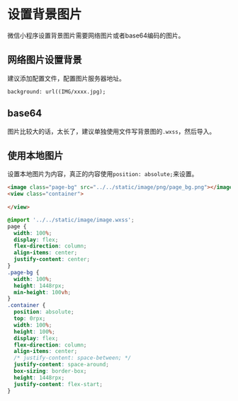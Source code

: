 <!--
 * @Descripttion: 
 * @version: 
 * @Author: sueRimn
 * @Date: 2020-09-07 15:04:56
 * @LastEditors: sueRimn
 * @LastEditTime: 2020-09-07 15:13:35
-->
# 设置背景图片

微信小程序设置背景图片需要网络图片或者base64编码的图片。

## 网络图片设置背景

建议添加配置文件，配置图片服务器地址。
```wxss
background: url((IMG/xxxx.jpg);
```
## base64

图片比较大的话，太长了，建议单独使用文件写背景图的`.wxss`，然后导入。

## 使用本地图片

设置本地图片为内容，真正的内容使用`position: absolute;`来设置。

```html
<image class="page-bg" src="../../static/image/png/page_bg.png"></image>
<view class="container">
    
</view>
```
```css
@import '../../static/image/image.wxss';
page {
  width: 100%;
  display: flex;
  flex-direction: column;
  align-items: center;
  justify-content: center;
}
.page-bg {
  width: 100%;
  height: 1448rpx;
  min-height: 100vh;
}
.container {
  position: absolute;
  top: 0rpx;
  width: 100%;
  height: 100%;
  display: flex;
  flex-direction: column;
  align-items: center;
  /* justify-content: space-between; */
  justify-content: space-around;
  box-sizing: border-box;
  height: 1448rpx;
  justify-content: flex-start;
}
```